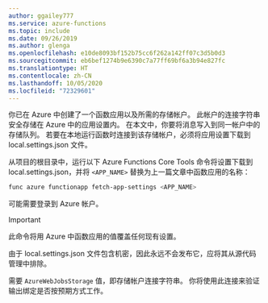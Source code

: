```yaml
---
author: ggailey777
ms.service: azure-functions
ms.topic: include
ms.date: 09/26/2019
ms.author: glenga
ms.openlocfilehash: e10de8093bf152b75cc6f262a142ff07c3d5b0d3
ms.sourcegitcommit: eb6bef1274b9e6390c7a77ff69bf6a3b94e827fc
ms.translationtype: HT
ms.contentlocale: zh-CN
ms.lasthandoff: 10/05/2020
ms.locfileid: "72329601"
---
```

你已在 Azure 中创建了一个函数应用以及所需的存储帐户。 此帐户的连接字符串安全存储在 Azure 中的应用设置内。 在本文中，你要将消息写入到同一帐户中的存储队列。 若要在本地运行函数时连接到该存储帐户，必须将应用设置下载到 local.settings.json 文件。 

从项目的根目录中，运行以下 Azure Functions Core Tools 命令将设置下载到 local.settings.json，并将 `<APP_NAME>` 替换为上一篇文章中函数应用的名称：

```bash
func azure functionapp fetch-app-settings <APP_NAME>
```

可能需要登录到 Azure 帐户。

> [!IMPORTANT]  
> 此命令将用 Azure 中函数应用的值覆盖任何现有设置。  
>
> 由于 local.settings.json 文件包含机密，因此永远不会发布它，应将其从源代码管理中排除。  
> 

需要 `AzureWebJobsStorage` 值，即存储帐户连接字符串。 你将使用此连接来验证输出绑定是否按预期方式工作。
